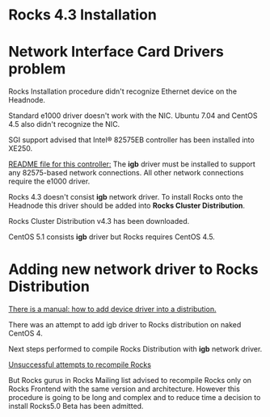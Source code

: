 # Rocks 4.3 Installation

# Network Interface Card Drivers problem

Rocks Installation procedure didn't recognize Ethernet device on the Headnode. 

Standard e1000 driver doesn't work with the NIC. Ubuntu 7.04 and CentOS 4.5 also didn't recognize the NIC. 

SGI support advised that Intel® 82575EB controller has been installed into XE250. 

[README file for this controller:](http://downloadmirror.intel.com/13663/ENG/README.txt) The **igb** driver must be installed to support any 82575-based network connections. All other network connections require the e1000 driver.

Rocks 4.3 doesn't consist **igb** network driver. To install Rocks onto the Headnode this driver should be added into **Rocks Cluster Distribution**. 

Rocks Cluster Distribution v4.3 has been downloaded.

CentOS 5.1 consists **igb** driver but Rocks requires CentOS 4.5. 

# Adding new network driver to Rocks Distribution

[There is a manual: how to add device driver into a distribution.](http://www.rocksclusters.org/rocks-documentation/4.3/customization-driver.html) 

There was an attempt to add igb driver to Rocks distribution on naked CentOS 4. 

Next steps performed to compile Rocks Distribution with **igb** network driver.

[Unsuccessful attempts to recompile Rocks](/wiki/spaces/BeSTGRID/pages/3818228412)

But Rocks gurus in Rocks Mailing list advised to recompile Rocks only on Rocks Frontend with the same version and architecture. However this procedure is going to be long and complex and to reduce time a decision to install Rocks5.0 Beta has been admitted.
